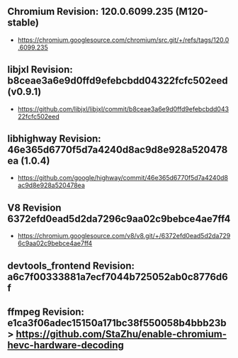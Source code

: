
## Chromium Revision: 120.0.6099.235 (M120-stable)
 - https://chromium.googlesource.com/chromium/src.git/+/refs/tags/120.0.6099.235

## libjxl Revision: b8ceae3a6e9d0ffd9efebcbdd04322fcfc502eed (v0.9.1)

 - https://github.com/libjxl/libjxl/commit/b8ceae3a6e9d0ffd9efebcbdd04322fcfc502eed

## libhighway Revision: 46e365d6770f5d7a4240d8ac9d8e928a520478ea (1.0.4)

 - https://github.com/google/highway/commit/46e365d6770f5d7a4240d8ac9d8e928a520478ea

## V8 Revision 6372efd0ead5d2da7296c9aa02c9bebce4ae7ff4

 - https://chromium.googlesource.com/v8/v8.git/+/6372efd0ead5d2da7296c9aa02c9bebce4ae7ff4

## devtools_frontend Revision: a6c7f00333881a7ecf7044b725052ab0c8776d6f

## ffmpeg Revision: e1ca3f06adec15150a171bc38f550058b4bbb23b > https://github.com/StaZhu/enable-chromium-hevc-hardware-decoding
